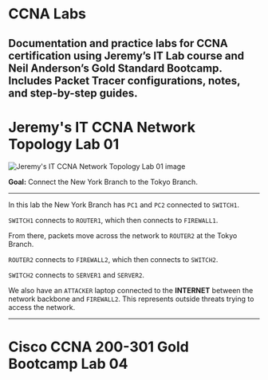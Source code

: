 # CCNA Labs

## Documentation and practice labs for CCNA certification using Jeremy’s IT Lab course and Neil Anderson’s Gold Standard Bootcamp. Includes Packet Tracer configurations, notes, and step-by-step guides.

# Jeremy's IT CCNA Network Topology Lab 01

![Jeremy's IT CCNA Network Topology Lab 01 image](https://imgur.com/a/JGb6eTH)


**Goal:** Connect the New York Branch to the Tokyo Branch.

---

In this lab the New York Branch has `PC1` and `PC2` connected to `SWITCH1`.

`SWITCH1` connects to `ROUTER1`, which then connects to `FIREWALL1`.

From there, packets move across the network to `ROUTER2` at the Tokyo Branch.

`ROUTER2` connects to `FIREWALL2`, which then connects to `SWITCH2`.

`SWITCH2` connects to `SERVER1` and `SERVER2`.

We also have an `ATTACKER` laptop connected to the **INTERNET** between the network backbone and `FIREWALL2`. This represents outside threats trying to access the network.


---



# Cisco CCNA 200-301 Gold Bootcamp Lab 04
